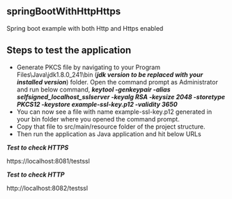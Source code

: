 ## springBootWithHttpHttps
Spring boot example with both Http and Https enabled

## Steps to test the application
- Generate PKCS file by navigating to your Program Files\Java\jdk1.8.0_241\bin (***jdk version to be replaced with your installed version***) folder. Open the command prompt as Administrator and run below command,
***keytool -genkeypair -alias selfsigned_localhost_sslserver -keyalg RSA -keysize 2048 -storetype PKCS12 -keystore example-ssl-key.p12 -validity 3650***
- You can now see a file with name example-ssl-key.p12 generated in your bin folder where you opened the command prompt.
- Copy that file to src/main/resource folder of the project structure.
- Then run the application as Java application and hit below URLs

***Test to check HTTPS***

https://localhost:8081/testssl

***Test to check HTTP***

http://localhost:8082/testssl
